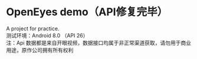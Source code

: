 # OpenEyes demo（API修复完毕）
A project for practice.  
测试环境：Android 8.0 （API 26）  
注：Api 数据都是来自开眼视频，数据接口均属于非正常渠道获取，请勿用于商业用途，原作公司拥有所有权利
